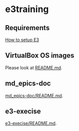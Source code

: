 # e3training


## Requirements

[How to setup E3](setup_e3.md)

## VirtualBox OS images

Please look at [README.md](./how_to_import_appliance/README.md).

## md_epics-doc
[md_epics-doc/README.md](./md_epics-doc/README.md).

## e3-execise
[e3-execise/README.md](./e3-execise/README.md).

